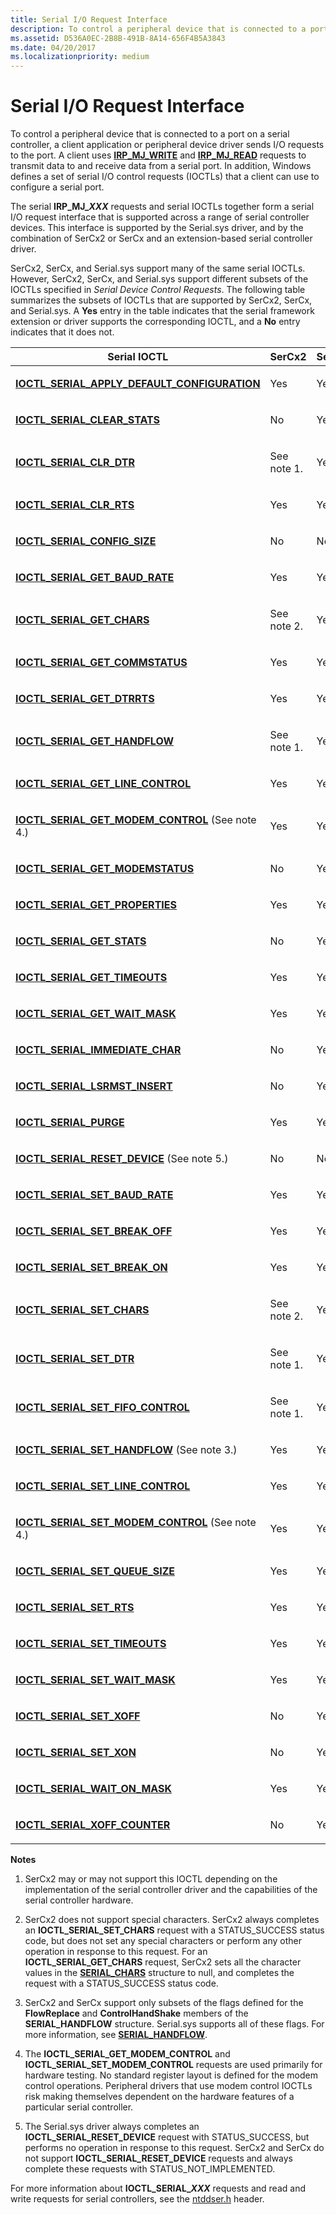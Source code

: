 ```yaml
---
title: Serial I/O Request Interface
description: To control a peripheral device that is connected to a port on a serial controller, a client application or peripheral device driver sends I/O requests to the port.
ms.assetid: D536A0EC-2B8B-491B-8A14-656F4B5A3843
ms.date: 04/20/2017
ms.localizationpriority: medium
---
```


# Serial I/O Request Interface

To control a peripheral device that is connected to a port on a serial controller, a client application or peripheral device driver sends I/O requests to the port. A client uses [**IRP\_MJ\_WRITE**](https://docs.microsoft.com/previous-versions/ff546904(v=vs.85)) and [**IRP\_MJ\_READ**](https://docs.microsoft.com/previous-versions/ff546883(v=vs.85)) requests to transmit data to and receive data from a serial port. In addition, Windows defines a set of serial I/O control requests (IOCTLs) that a client can use to configure a serial port.

The serial **IRP\_MJ\__XXX_** requests and serial IOCTLs together form a serial I/O request interface that is supported across a range of serial controller devices. This interface is supported by the Serial.sys driver, and by the combination of SerCx2 or SerCx and an extension-based serial controller driver.

SerCx2, SerCx, and Serial.sys support many of the same serial IOCTLs. However, SerCx2, SerCx, and Serial.sys support different subsets of the IOCTLs specified in *Serial Device Control Requests*. The following table summarizes the subsets of IOCTLs that are supported by SerCx2, SerCx, and Serial.sys. A **Yes** entry in the table indicates that the serial framework extension or driver supports the corresponding IOCTL, and a **No** entry indicates that it does not.

<table>
<colgroup>
<col width="25%" />
<col width="25%" />
<col width="25%" />
<col width="25%" />
</colgroup>
<thead>
<tr class="header">
<th>Serial IOCTL</th>
<th>SerCx2</th>
<th>SerCx</th>
<th>Serial.sys</th>
</tr>
</thead>
<tbody>
<tr class="odd">
<td><p><a href="https://docs.microsoft.com/windows-hardware/drivers/ddi/content/ntddser/ni-ntddser-ioctl_serial_apply_default_configuration" data-raw-source="[&lt;strong&gt;IOCTL_SERIAL_APPLY_DEFAULT_CONFIGURATION&lt;/strong&gt;](https://docs.microsoft.com/windows-hardware/drivers/ddi/content/ntddser/ni-ntddser-ioctl_serial_apply_default_configuration)"><strong>IOCTL_SERIAL_APPLY_DEFAULT_CONFIGURATION</strong></a></p></td>
<td><p>Yes</p></td>
<td><p>Yes</p></td>
<td><p>No</p></td>
</tr>
<tr class="even">
<td><p><a href="https://docs.microsoft.com/windows-hardware/drivers/ddi/content/ntddser/ni-ntddser-ioctl_serial_clear_stats" data-raw-source="[&lt;strong&gt;IOCTL_SERIAL_CLEAR_STATS&lt;/strong&gt;](https://docs.microsoft.com/windows-hardware/drivers/ddi/content/ntddser/ni-ntddser-ioctl_serial_clear_stats)"><strong>IOCTL_SERIAL_CLEAR_STATS</strong></a></p></td>
<td><p>No</p></td>
<td><p>Yes</p></td>
<td><p>Yes</p></td>
</tr>
<tr class="odd">
<td><p><a href="https://docs.microsoft.com/windows-hardware/drivers/ddi/content/ntddser/ni-ntddser-ioctl_serial_clr_dtr" data-raw-source="[&lt;strong&gt;IOCTL_SERIAL_CLR_DTR&lt;/strong&gt;](https://docs.microsoft.com/windows-hardware/drivers/ddi/content/ntddser/ni-ntddser-ioctl_serial_clr_dtr)"><strong>IOCTL_SERIAL_CLR_DTR</strong></a></p></td>
<td><p>See note 1.</p></td>
<td><p>Yes</p></td>
<td><p>Yes</p></td>
</tr>
<tr class="even">
<td><p><a href="https://docs.microsoft.com/windows-hardware/drivers/ddi/content/ntddser/ni-ntddser-ioctl_serial_clr_rts" data-raw-source="[&lt;strong&gt;IOCTL_SERIAL_CLR_RTS&lt;/strong&gt;](https://docs.microsoft.com/windows-hardware/drivers/ddi/content/ntddser/ni-ntddser-ioctl_serial_clr_rts)"><strong>IOCTL_SERIAL_CLR_RTS</strong></a></p></td>
<td><p>Yes</p></td>
<td><p>Yes</p></td>
<td><p>Yes</p></td>
</tr>
<tr class="odd">
<td><p><a href="https://docs.microsoft.com/windows-hardware/drivers/ddi/content/ntddser/ni-ntddser-ioctl_serial_config_size" data-raw-source="[&lt;strong&gt;IOCTL_SERIAL_CONFIG_SIZE&lt;/strong&gt;](https://docs.microsoft.com/windows-hardware/drivers/ddi/content/ntddser/ni-ntddser-ioctl_serial_config_size)"><strong>IOCTL_SERIAL_CONFIG_SIZE</strong></a></p></td>
<td><p>No</p></td>
<td><p>No</p></td>
<td><p>Yes</p></td>
</tr>
<tr class="even">
<td><p><a href="https://docs.microsoft.com/windows-hardware/drivers/ddi/content/ntddser/ni-ntddser-ioctl_serial_get_baud_rate" data-raw-source="[&lt;strong&gt;IOCTL_SERIAL_GET_BAUD_RATE&lt;/strong&gt;](https://docs.microsoft.com/windows-hardware/drivers/ddi/content/ntddser/ni-ntddser-ioctl_serial_get_baud_rate)"><strong>IOCTL_SERIAL_GET_BAUD_RATE</strong></a></p></td>
<td><p>Yes</p></td>
<td><p>Yes</p></td>
<td><p>Yes</p></td>
</tr>
<tr class="odd">
<td><p><a href="https://docs.microsoft.com/windows-hardware/drivers/ddi/content/ntddser/ni-ntddser-ioctl_serial_get_chars" data-raw-source="[&lt;strong&gt;IOCTL_SERIAL_GET_CHARS&lt;/strong&gt;](https://docs.microsoft.com/windows-hardware/drivers/ddi/content/ntddser/ni-ntddser-ioctl_serial_get_chars)"><strong>IOCTL_SERIAL_GET_CHARS</strong></a></p></td>
<td><p>See note 2.</p></td>
<td><p>Yes</p></td>
<td><p>Yes</p></td>
</tr>
<tr class="even">
<td><p><a href="https://docs.microsoft.com/windows-hardware/drivers/ddi/content/ntddser/ni-ntddser-ioctl_serial_get_commstatus" data-raw-source="[&lt;strong&gt;IOCTL_SERIAL_GET_COMMSTATUS&lt;/strong&gt;](https://docs.microsoft.com/windows-hardware/drivers/ddi/content/ntddser/ni-ntddser-ioctl_serial_get_commstatus)"><strong>IOCTL_SERIAL_GET_COMMSTATUS</strong></a></p></td>
<td><p>Yes</p></td>
<td><p>Yes</p></td>
<td><p>Yes</p></td>
</tr>
<tr class="odd">
<td><p><a href="https://docs.microsoft.com/windows-hardware/drivers/ddi/content/ntddser/ni-ntddser-ioctl_serial_get_dtrrts" data-raw-source="[&lt;strong&gt;IOCTL_SERIAL_GET_DTRRTS&lt;/strong&gt;](https://docs.microsoft.com/windows-hardware/drivers/ddi/content/ntddser/ni-ntddser-ioctl_serial_get_dtrrts)"><strong>IOCTL_SERIAL_GET_DTRRTS</strong></a></p></td>
<td><p>Yes</p></td>
<td><p>Yes</p></td>
<td><p>Yes</p></td>
</tr>
<tr class="even">
<td><p><a href="https://docs.microsoft.com/windows-hardware/drivers/ddi/content/ntddser/ni-ntddser-ioctl_serial_get_handflow" data-raw-source="[&lt;strong&gt;IOCTL_SERIAL_GET_HANDFLOW&lt;/strong&gt;](https://docs.microsoft.com/windows-hardware/drivers/ddi/content/ntddser/ni-ntddser-ioctl_serial_get_handflow)"><strong>IOCTL_SERIAL_GET_HANDFLOW</strong></a></p></td>
<td><p>See note 1.</p></td>
<td><p>Yes</p></td>
<td><p>Yes</p></td>
</tr>
<tr class="odd">
<td><p><a href="https://docs.microsoft.com/windows-hardware/drivers/ddi/content/ntddser/ni-ntddser-ioctl_serial_get_line_control" data-raw-source="[&lt;strong&gt;IOCTL_SERIAL_GET_LINE_CONTROL&lt;/strong&gt;](https://docs.microsoft.com/windows-hardware/drivers/ddi/content/ntddser/ni-ntddser-ioctl_serial_get_line_control)"><strong>IOCTL_SERIAL_GET_LINE_CONTROL</strong></a></p></td>
<td><p>Yes</p></td>
<td><p>Yes</p></td>
<td><p>Yes</p></td>
</tr>
<tr class="even">
<td><p><a href="https://docs.microsoft.com/windows-hardware/drivers/ddi/content/ntddser/ni-ntddser-ioctl_serial_get_modem_control" data-raw-source="[&lt;strong&gt;IOCTL_SERIAL_GET_MODEM_CONTROL&lt;/strong&gt;](https://docs.microsoft.com/windows-hardware/drivers/ddi/content/ntddser/ni-ntddser-ioctl_serial_get_modem_control)"><strong>IOCTL_SERIAL_GET_MODEM_CONTROL</strong></a> (See note 4.)</p></td>
<td><p>Yes</p></td>
<td><p>Yes</p></td>
<td><p>Yes</p></td>
</tr>
<tr class="odd">
<td><p><a href="https://docs.microsoft.com/windows-hardware/drivers/ddi/content/ntddser/ni-ntddser-ioctl_serial_get_modemstatus" data-raw-source="[&lt;strong&gt;IOCTL_SERIAL_GET_MODEMSTATUS&lt;/strong&gt;](https://docs.microsoft.com/windows-hardware/drivers/ddi/content/ntddser/ni-ntddser-ioctl_serial_get_modemstatus)"><strong>IOCTL_SERIAL_GET_MODEMSTATUS</strong></a></p></td>
<td><p>No</p></td>
<td><p>Yes</p></td>
<td><p>Yes</p></td>
</tr>
<tr class="even">
<td><p><a href="https://docs.microsoft.com/windows-hardware/drivers/ddi/content/ntddser/ni-ntddser-ioctl_serial_get_properties" data-raw-source="[&lt;strong&gt;IOCTL_SERIAL_GET_PROPERTIES&lt;/strong&gt;](https://docs.microsoft.com/windows-hardware/drivers/ddi/content/ntddser/ni-ntddser-ioctl_serial_get_properties)"><strong>IOCTL_SERIAL_GET_PROPERTIES</strong></a></p></td>
<td><p>Yes</p></td>
<td><p>Yes</p></td>
<td><p>Yes</p></td>
</tr>
<tr class="odd">
<td><p><a href="https://docs.microsoft.com/windows-hardware/drivers/ddi/content/ntddser/ni-ntddser-ioctl_serial_get_stats" data-raw-source="[&lt;strong&gt;IOCTL_SERIAL_GET_STATS&lt;/strong&gt;](https://docs.microsoft.com/windows-hardware/drivers/ddi/content/ntddser/ni-ntddser-ioctl_serial_get_stats)"><strong>IOCTL_SERIAL_GET_STATS</strong></a></p></td>
<td><p>No</p></td>
<td><p>Yes</p></td>
<td><p>Yes</p></td>
</tr>
<tr class="even">
<td><p><a href="https://docs.microsoft.com/windows-hardware/drivers/ddi/content/ntddser/ni-ntddser-ioctl_serial_get_timeouts" data-raw-source="[&lt;strong&gt;IOCTL_SERIAL_GET_TIMEOUTS&lt;/strong&gt;](https://docs.microsoft.com/windows-hardware/drivers/ddi/content/ntddser/ni-ntddser-ioctl_serial_get_timeouts)"><strong>IOCTL_SERIAL_GET_TIMEOUTS</strong></a></p></td>
<td><p>Yes</p></td>
<td><p>Yes</p></td>
<td><p>Yes</p></td>
</tr>
<tr class="odd">
<td><p><a href="https://docs.microsoft.com/windows-hardware/drivers/ddi/content/ntddser/ni-ntddser-ioctl_serial_get_wait_mask" data-raw-source="[&lt;strong&gt;IOCTL_SERIAL_GET_WAIT_MASK&lt;/strong&gt;](https://docs.microsoft.com/windows-hardware/drivers/ddi/content/ntddser/ni-ntddser-ioctl_serial_get_wait_mask)"><strong>IOCTL_SERIAL_GET_WAIT_MASK</strong></a></p></td>
<td><p>Yes</p></td>
<td><p>Yes</p></td>
<td><p>Yes</p></td>
</tr>
<tr class="even">
<td><p><a href="https://docs.microsoft.com/windows-hardware/drivers/ddi/content/ntddser/ni-ntddser-ioctl_serial_immediate_char" data-raw-source="[&lt;strong&gt;IOCTL_SERIAL_IMMEDIATE_CHAR&lt;/strong&gt;](https://docs.microsoft.com/windows-hardware/drivers/ddi/content/ntddser/ni-ntddser-ioctl_serial_immediate_char)"><strong>IOCTL_SERIAL_IMMEDIATE_CHAR</strong></a></p></td>
<td><p>No</p></td>
<td><p>Yes</p></td>
<td><p>Yes</p></td>
</tr>
<tr class="odd">
<td><p><a href="https://docs.microsoft.com/windows-hardware/drivers/ddi/content/ntddser/ni-ntddser-ioctl_serial_lsrmst_insert" data-raw-source="[&lt;strong&gt;IOCTL_SERIAL_LSRMST_INSERT&lt;/strong&gt;](https://docs.microsoft.com/windows-hardware/drivers/ddi/content/ntddser/ni-ntddser-ioctl_serial_lsrmst_insert)"><strong>IOCTL_SERIAL_LSRMST_INSERT</strong></a></p></td>
<td><p>No</p></td>
<td><p>Yes</p></td>
<td><p>Yes</p></td>
</tr>
<tr class="even">
<td><p><a href="https://docs.microsoft.com/windows-hardware/drivers/ddi/content/ntddser/ni-ntddser-ioctl_serial_purge" data-raw-source="[&lt;strong&gt;IOCTL_SERIAL_PURGE&lt;/strong&gt;](https://docs.microsoft.com/windows-hardware/drivers/ddi/content/ntddser/ni-ntddser-ioctl_serial_purge)"><strong>IOCTL_SERIAL_PURGE</strong></a></p></td>
<td><p>Yes</p></td>
<td><p>Yes</p></td>
<td><p>Yes</p></td>
</tr>
<tr class="odd">
<td><p><a href="https://docs.microsoft.com/windows-hardware/drivers/ddi/content/ntddser/ni-ntddser-ioctl_serial_reset_device" data-raw-source="[&lt;strong&gt;IOCTL_SERIAL_RESET_DEVICE&lt;/strong&gt;](https://docs.microsoft.com/windows-hardware/drivers/ddi/content/ntddser/ni-ntddser-ioctl_serial_reset_device)"><strong>IOCTL_SERIAL_RESET_DEVICE</strong></a> (See note 5.)</p></td>
<td><p>No</p></td>
<td><p>No</p></td>
<td><p>Yes</p></td>
</tr>
<tr class="even">
<td><p><a href="https://docs.microsoft.com/windows-hardware/drivers/ddi/content/ntddser/ni-ntddser-ioctl_serial_set_baud_rate" data-raw-source="[&lt;strong&gt;IOCTL_SERIAL_SET_BAUD_RATE&lt;/strong&gt;](https://docs.microsoft.com/windows-hardware/drivers/ddi/content/ntddser/ni-ntddser-ioctl_serial_set_baud_rate)"><strong>IOCTL_SERIAL_SET_BAUD_RATE</strong></a></p></td>
<td><p>Yes</p></td>
<td><p>Yes</p></td>
<td><p>Yes</p></td>
</tr>
<tr class="odd">
<td><p><a href="https://docs.microsoft.com/windows-hardware/drivers/ddi/content/ntddser/ni-ntddser-ioctl_serial_set_break_off" data-raw-source="[&lt;strong&gt;IOCTL_SERIAL_SET_BREAK_OFF&lt;/strong&gt;](https://docs.microsoft.com/windows-hardware/drivers/ddi/content/ntddser/ni-ntddser-ioctl_serial_set_break_off)"><strong>IOCTL_SERIAL_SET_BREAK_OFF</strong></a></p></td>
<td><p>Yes</p></td>
<td><p>Yes</p></td>
<td><p>Yes</p></td>
</tr>
<tr class="even">
<td><p><a href="https://docs.microsoft.com/windows-hardware/drivers/ddi/content/ntddser/ni-ntddser-ioctl_serial_set_break_on" data-raw-source="[&lt;strong&gt;IOCTL_SERIAL_SET_BREAK_ON&lt;/strong&gt;](https://docs.microsoft.com/windows-hardware/drivers/ddi/content/ntddser/ni-ntddser-ioctl_serial_set_break_on)"><strong>IOCTL_SERIAL_SET_BREAK_ON</strong></a></p></td>
<td><p>Yes</p></td>
<td><p>Yes</p></td>
<td><p>Yes</p></td>
</tr>
<tr class="odd">
<td><p><a href="https://docs.microsoft.com/windows-hardware/drivers/ddi/content/ntddser/ni-ntddser-ioctl_serial_set_chars" data-raw-source="[&lt;strong&gt;IOCTL_SERIAL_SET_CHARS&lt;/strong&gt;](https://docs.microsoft.com/windows-hardware/drivers/ddi/content/ntddser/ni-ntddser-ioctl_serial_set_chars)"><strong>IOCTL_SERIAL_SET_CHARS</strong></a></p></td>
<td><p>See note 2.</p></td>
<td><p>Yes</p></td>
<td><p>Yes</p></td>
</tr>
<tr class="even">
<td><p><a href="https://docs.microsoft.com/windows-hardware/drivers/ddi/content/ntddser/ni-ntddser-ioctl_serial_set_dtr" data-raw-source="[&lt;strong&gt;IOCTL_SERIAL_SET_DTR&lt;/strong&gt;](https://docs.microsoft.com/windows-hardware/drivers/ddi/content/ntddser/ni-ntddser-ioctl_serial_set_dtr)"><strong>IOCTL_SERIAL_SET_DTR</strong></a></p></td>
<td><p>See note 1.</p></td>
<td><p>Yes</p></td>
<td><p>Yes</p></td>
</tr>
<tr class="odd">
<td><p><a href="https://docs.microsoft.com/windows-hardware/drivers/ddi/content/ntddser/ni-ntddser-ioctl_serial_set_fifo_control" data-raw-source="[&lt;strong&gt;IOCTL_SERIAL_SET_FIFO_CONTROL&lt;/strong&gt;](https://docs.microsoft.com/windows-hardware/drivers/ddi/content/ntddser/ni-ntddser-ioctl_serial_set_fifo_control)"><strong>IOCTL_SERIAL_SET_FIFO_CONTROL</strong></a></p></td>
<td><p>See note 1.</p></td>
<td><p>Yes</p></td>
<td><p>Yes</p></td>
</tr>
<tr class="even">
<td><p><a href="https://docs.microsoft.com/windows-hardware/drivers/ddi/content/ntddser/ni-ntddser-ioctl_serial_set_handflow" data-raw-source="[&lt;strong&gt;IOCTL_SERIAL_SET_HANDFLOW&lt;/strong&gt;](https://docs.microsoft.com/windows-hardware/drivers/ddi/content/ntddser/ni-ntddser-ioctl_serial_set_handflow)"><strong>IOCTL_SERIAL_SET_HANDFLOW</strong></a> (See note 3.)</p></td>
<td><p>Yes</p></td>
<td><p>Yes</p></td>
<td><p>Yes</p></td>
</tr>
<tr class="odd">
<td><p><a href="https://docs.microsoft.com/windows-hardware/drivers/ddi/content/ntddser/ni-ntddser-ioctl_serial_set_line_control" data-raw-source="[&lt;strong&gt;IOCTL_SERIAL_SET_LINE_CONTROL&lt;/strong&gt;](https://docs.microsoft.com/windows-hardware/drivers/ddi/content/ntddser/ni-ntddser-ioctl_serial_set_line_control)"><strong>IOCTL_SERIAL_SET_LINE_CONTROL</strong></a></p></td>
<td><p>Yes</p></td>
<td><p>Yes</p></td>
<td><p>Yes</p></td>
</tr>
<tr class="even">
<td><p><a href="https://docs.microsoft.com/windows-hardware/drivers/ddi/content/ntddser/ni-ntddser-ioctl_serial_set_modem_control" data-raw-source="[&lt;strong&gt;IOCTL_SERIAL_SET_MODEM_CONTROL&lt;/strong&gt;](https://docs.microsoft.com/windows-hardware/drivers/ddi/content/ntddser/ni-ntddser-ioctl_serial_set_modem_control)"><strong>IOCTL_SERIAL_SET_MODEM_CONTROL</strong></a> (See note 4.)</p></td>
<td><p>Yes</p></td>
<td><p>Yes</p></td>
<td><p>Yes</p></td>
</tr>
<tr class="odd">
<td><p><a href="https://docs.microsoft.com/windows-hardware/drivers/ddi/content/ntddser/ni-ntddser-ioctl_serial_set_queue_size" data-raw-source="[&lt;strong&gt;IOCTL_SERIAL_SET_QUEUE_SIZE&lt;/strong&gt;](https://docs.microsoft.com/windows-hardware/drivers/ddi/content/ntddser/ni-ntddser-ioctl_serial_set_queue_size)"><strong>IOCTL_SERIAL_SET_QUEUE_SIZE</strong></a></p></td>
<td><p>Yes</p></td>
<td><p>Yes</p></td>
<td><p>Yes</p></td>
</tr>
<tr class="even">
<td><p><a href="https://docs.microsoft.com/windows-hardware/drivers/ddi/content/ntddser/ni-ntddser-ioctl_serial_set_rts" data-raw-source="[&lt;strong&gt;IOCTL_SERIAL_SET_RTS&lt;/strong&gt;](https://docs.microsoft.com/windows-hardware/drivers/ddi/content/ntddser/ni-ntddser-ioctl_serial_set_rts)"><strong>IOCTL_SERIAL_SET_RTS</strong></a></p></td>
<td><p>Yes</p></td>
<td><p>Yes</p></td>
<td><p>Yes</p></td>
</tr>
<tr class="odd">
<td><p><a href="https://docs.microsoft.com/windows-hardware/drivers/ddi/content/ntddser/ni-ntddser-ioctl_serial_set_timeouts" data-raw-source="[&lt;strong&gt;IOCTL_SERIAL_SET_TIMEOUTS&lt;/strong&gt;](https://docs.microsoft.com/windows-hardware/drivers/ddi/content/ntddser/ni-ntddser-ioctl_serial_set_timeouts)"><strong>IOCTL_SERIAL_SET_TIMEOUTS</strong></a></p></td>
<td><p>Yes</p></td>
<td><p>Yes</p></td>
<td><p>Yes</p></td>
</tr>
<tr class="even">
<td><p><a href="https://docs.microsoft.com/windows-hardware/drivers/ddi/content/ntddser/ni-ntddser-ioctl_serial_set_wait_mask" data-raw-source="[&lt;strong&gt;IOCTL_SERIAL_SET_WAIT_MASK&lt;/strong&gt;](https://docs.microsoft.com/windows-hardware/drivers/ddi/content/ntddser/ni-ntddser-ioctl_serial_set_wait_mask)"><strong>IOCTL_SERIAL_SET_WAIT_MASK</strong></a></p></td>
<td><p>Yes</p></td>
<td><p>Yes</p></td>
<td><p>Yes</p></td>
</tr>
<tr class="odd">
<td><p><a href="https://docs.microsoft.com/windows-hardware/drivers/ddi/content/ntddser/ni-ntddser-ioctl_serial_set_xoff" data-raw-source="[&lt;strong&gt;IOCTL_SERIAL_SET_XOFF&lt;/strong&gt;](https://docs.microsoft.com/windows-hardware/drivers/ddi/content/ntddser/ni-ntddser-ioctl_serial_set_xoff)"><strong>IOCTL_SERIAL_SET_XOFF</strong></a></p></td>
<td><p>No</p></td>
<td><p>Yes</p></td>
<td><p>Yes</p></td>
</tr>
<tr class="even">
<td><p><a href="https://docs.microsoft.com/windows-hardware/drivers/ddi/content/ntddser/ni-ntddser-ioctl_serial_set_xon" data-raw-source="[&lt;strong&gt;IOCTL_SERIAL_SET_XON&lt;/strong&gt;](https://docs.microsoft.com/windows-hardware/drivers/ddi/content/ntddser/ni-ntddser-ioctl_serial_set_xon)"><strong>IOCTL_SERIAL_SET_XON</strong></a></p></td>
<td><p>No</p></td>
<td><p>Yes</p></td>
<td><p>Yes</p></td>
</tr>
<tr class="odd">
<td><p><a href="https://docs.microsoft.com/windows-hardware/drivers/ddi/content/ntddser/ni-ntddser-ioctl_serial_wait_on_mask" data-raw-source="[&lt;strong&gt;IOCTL_SERIAL_WAIT_ON_MASK&lt;/strong&gt;](https://docs.microsoft.com/windows-hardware/drivers/ddi/content/ntddser/ni-ntddser-ioctl_serial_wait_on_mask)"><strong>IOCTL_SERIAL_WAIT_ON_MASK</strong></a></p></td>
<td><p>Yes</p></td>
<td><p>Yes</p></td>
<td><p>Yes</p></td>
</tr>
<tr class="even">
<td><p><a href="https://docs.microsoft.com/windows-hardware/drivers/ddi/content/ntddser/ni-ntddser-ioctl_serial_xoff_counter" data-raw-source="[&lt;strong&gt;IOCTL_SERIAL_XOFF_COUNTER&lt;/strong&gt;](https://docs.microsoft.com/windows-hardware/drivers/ddi/content/ntddser/ni-ntddser-ioctl_serial_xoff_counter)"><strong>IOCTL_SERIAL_XOFF_COUNTER</strong></a></p></td>
<td><p>No</p></td>
<td><p>Yes</p></td>
<td><p>Yes</p></td>
</tr>
</tbody>
</table>


**Notes**

1. SerCx2 may or may not support this IOCTL depending on the implementation of the serial controller driver and the capabilities of the serial controller hardware.

2. SerCx2 does not support special characters. SerCx2 always completes an **IOCTL\_SERIAL\_SET\_CHARS** request with a STATUS\_SUCCESS status code, but does not set any special characters or perform any other operation in response to this request. For an **IOCTL\_SERIAL\_GET\_CHARS** request, SerCx2 sets all the character values in the [**SERIAL\_CHARS**](https://docs.microsoft.com/windows-hardware/drivers/ddi/content/ntddser/ns-ntddser-_serial_chars) structure to null, and completes the request with a STATUS\_SUCCESS status code.

3. SerCx2 and SerCx support only subsets of the flags defined for the **FlowReplace** and **ControlHandShake** members of the **SERIAL\_HANDFLOW** structure. Serial.sys supports all of these flags. For more information, see [**SERIAL\_HANDFLOW**](https://docs.microsoft.com/windows-hardware/drivers/ddi/content/ntddser/ns-ntddser-_serial_handflow).

4. The **IOCTL\_SERIAL\_GET\_MODEM\_CONTROL** and **IOCTL\_SERIAL\_SET\_MODEM\_CONTROL** requests are used primarily for hardware testing. No standard register layout is defined for the modem control operations. Peripheral drivers that use modem control IOCTLs risk making themselves dependent on the hardware features of a particular serial controller.

5. The Serial.sys driver always completes an **IOCTL\_SERIAL\_RESET\_DEVICE** request with STATUS\_SUCCESS, but performs no operation in response to this request. SerCx2 and SerCx do not support **IOCTL\_SERIAL\_RESET\_DEVICE** requests and always complete these requests with STATUS\_NOT\_IMPLEMENTED.

For more information about **IOCTL\_SERIAL\__XXX_** requests and read and write requests for serial controllers, see the [ntddser.h](https://docs.microsoft.com/en-us/windows-hardware/drivers/ddi/content/ntddser/) header.
